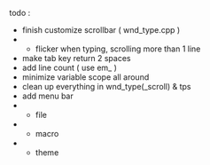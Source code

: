 todo :
- finish customize scrollbar ( wnd_type.cpp )
- - flicker when typing, scrolling more than 1 line
- make tab key return 2 spaces
- add line count ( use em_ )
- minimize variable scope all around
- clean up everything in wnd_type(_scroll) & tps
- add menu bar
- - file
- - macro
- - theme